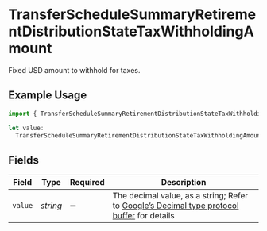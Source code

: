 # TransferScheduleSummaryRetirementDistributionStateTaxWithholdingAmount

Fixed USD amount to withhold for taxes.

## Example Usage

```typescript
import { TransferScheduleSummaryRetirementDistributionStateTaxWithholdingAmount } from "@apexfintechsolutions/ascend-sdk/models/components";

let value:
  TransferScheduleSummaryRetirementDistributionStateTaxWithholdingAmount = {};
```

## Fields

| Field                                                                                                                                                                                                              | Type                                                                                                                                                                                                               | Required                                                                                                                                                                                                           | Description                                                                                                                                                                                                        |
| ------------------------------------------------------------------------------------------------------------------------------------------------------------------------------------------------------------------ | ------------------------------------------------------------------------------------------------------------------------------------------------------------------------------------------------------------------ | ------------------------------------------------------------------------------------------------------------------------------------------------------------------------------------------------------------------ | ------------------------------------------------------------------------------------------------------------------------------------------------------------------------------------------------------------------ |
| `value`                                                                                                                                                                                                            | *string*                                                                                                                                                                                                           | :heavy_minus_sign:                                                                                                                                                                                                 | The decimal value, as a string; Refer to [Google’s Decimal type protocol buffer](https://github.com/googleapis/googleapis/blob/40203ca1880849480bbff7b8715491060bbccdf1/google/type/decimal.proto#L33) for details |